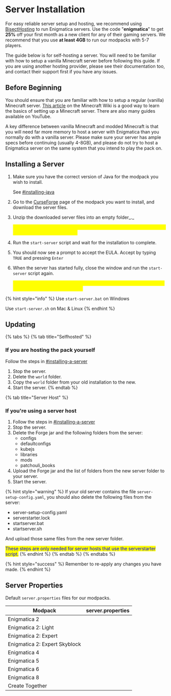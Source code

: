 # Server Installation

For easy reliable server setup and hosting, we recommend using [BisectHosting](https://www.bisecthosting.com/enigmatica) to run Enigmatica servers. Use the code "**enigmatica**" to get **25%** off your first month as a new client for any of their gaming servers. We recommend that you use **at least 4GB** to run our modpacks with 5-7 players.

The guide below is for self-hosting a server. You will need to be familiar with how to setup a vanilla Minecraft server before following this guide. If you are using another hosting provider, please see their documentation too, and contact their support first if you have any issues.

## Before Beginning

You should ensure that you are familiar with how to setup a regular (vanilla) Minecraft server. [This article](https://minecraft.gamepedia.com/Tutorials/Setting\_up\_a\_server) on the Minecraft Wiki is a good way to learn the basics of setting up a Minecraft server. There are also many guides available on YouTube.

A key difference between vanilla Minecraft and modded Minecraft is that you will need far more memory to host a server with Enigmatica than you normally do with a vanilla server. Please make sure your server has ample specs before continuing (usually 4-8GB), and please do not try to host a Enigmatica server on the same system that you intend to play the pack on.

## Installing a Server

1.  Make sure you have the correct version of Java for the modpack you wish to install.&#x20;

    See [#installing-java](java.md#installing-java "mention")
2. Go to the [CurseForge](https://www.curseforge.com/members/nillermeddild/projects) page of the modpack you want to install, and download the server files.
3.  Unzip the downloaded server files into an empty folder_._&#x20;

    _<mark style="color:yellow;">Make sure you do not have this in OneDrive or another synced folder, as those can lock up the installer.</mark>_
4. Run the `start-server` script and wait for the installation to complete.
5. You should now see a prompt to accept the EULA. Accept by typing `TRUE` and pressing `Enter`
6.  When the server has started fully, close the window and run the `start-server` script again.

    _<mark style="color:yellow;">This works around a known issue where you cannot type in the console the first time you start the server.</mark>_

{% hint style="info" %}
Use `start-server.bat` on Windows

Use `start-server.sh` on Mac & Linux
{% endhint %}

## Updating

{% tabs %}
{% tab title="Selfhosted" %}
### If you are hosting the pack yourself

Follow the steps in [#installing-a-server](server-installation.md#installing-a-server "mention")

1. Stop the server.
2. Delete the `world` folder.
3. Copy the `world` folder from your old installation to the new.
4. Start the server.
{% endtab %}

{% tab title="Server Host" %}
### If you're using a server host

1. Follow the steps in [#installing-a-server](server-installation.md#installing-a-server "mention")
2. Stop the server.
3. Delete the Forge jar and the following folders from the server:
   * configs
   * defaultconfigs
   * kubejs
   * libraries
   * mods
   * patchouli\_books
4. Upload the Forge jar and the list of folders from the new server folder to your server.
5. Start the server.

{% hint style="warning" %}
If your old server contains the file `server-setup-config.yaml`, you should also delete the following files from the server:

* server-setup-config.yaml
* serverstarter.lock
* startserver.bat
* startserver.sh

And upload those same files from the new server folder.



<mark style="color:blue;">These steps are only needed for server hosts that use the serverstarter script.</mark>
{% endhint %}
{% endtab %}
{% endtabs %}

{% hint style="success" %}
Remember to re-apply any changes you have made.
{% endhint %}

## Server Properties

Default `server.properties` files for our modpacks.

<table><thead><tr><th>Modpack</th><th data-type="files">server.properties</th></tr></thead><tbody><tr><td>Enigmatica 2</td><td></td></tr><tr><td>Enigmatica 2: Light</td><td></td></tr><tr><td>Enigmatica 2: Expert</td><td></td></tr><tr><td>Enigmatica 2: Expert Skyblock</td><td></td></tr><tr><td>Enigmatica 4</td><td></td></tr><tr><td>Enigmatica 5</td><td></td></tr><tr><td>Enigmatica 6</td><td></td></tr><tr><td>Enigmatica 8</td><td></td></tr><tr><td>Create Together</td><td></td></tr></tbody></table>
